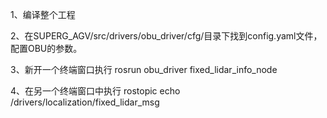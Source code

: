 1、编译整个工程

2、在SUPERG_AGV/src/drivers/obu_driver/cfg/目录下找到config.yaml文件，配置OBU的参数。

3、新开一个终端窗口执行 rosrun obu_driver fixed_lidar_info_node

4、在另一个终端窗口中执行 rostopic echo /drivers/localization/fixed_lidar_msg
